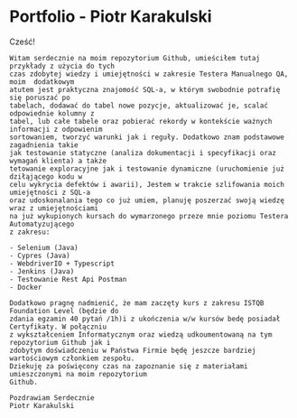 # Portfolio - Piotr Karakulski

Cześć!

	Witam serdecznie na moim repozytorium Github, umieściłem tutaj przykłady z użycia do tych 
	czas zdobytej wiedzy i umiejętności w zakresie Testera Manualnego QA, moim  dodatkowym 
	atutem jest praktyczna znajomość SQL-a, w którym swobodnie potrafię się poruszać po 
	tabelach, dodawać do tabel nowe pozycje, aktualizować je, scalać odpowiednie kolumny z 
	tabel, lub całe tabele oraz pobierać rekordy w kontekście ważnych informacji z odpowienim 
	sortowaniem, tworzyć warunki jak i reguły. Dodatkowo znam podstawowe zagadnienia takie 
	jak testowanie statyczne (analiza dokumentacji i specyfikacji oraz wymagań klienta) a także 
	tetowanie exploracyjne jak i testowanie dynamiczne (uruchomienie już dziłąjącego kodu w 
	celu wykrycia defektów i awarii), Jestem w trakcie szlifowania moich umiejętności z SQL-a 
	oraz udoskonalania tego co już umiem, planuję poszerzać swoją wiedzę wraz z umiejętnościami 
	na już wykupionych kursach do wymarzonego przeze mnie poziomu Testera Automatyzującego 
	z zakresu:
	
	- Selenium (Java)
	- Cypres (Java)
	- WebdriverIO + Typescript 
	- Jenkins (Java)
	- Testowanie Rest Api Postman
	- Docker

	Dodatkowo pragnę nadmienić, że mam zaczęty kurs z zakresu ISTQB Foundation Level (będzie do 
	zdania egzamin 40 pytań /1h)i z ukończenia w/w kursów bedę posiadał Certyfikaty. W połączniu 
	z wykształceniem Informatycznym oraz wiedzą udkoumentowaną na tym repozytorium Github jak i 
	zdobytym doświadczeniu w Państwa Firmie będę jeszcze bardziej wartościowym członkiem zespołu. 
	Dziekuję za poświęcony czas na zapoznanie się z materiałami umieszczonymi na moim repozytorium 
	Github.

	Pozdrawiam Serdecznie 
	Piotr Karakulski
